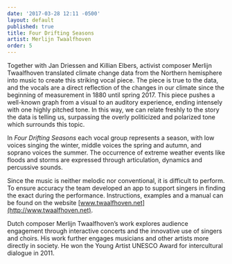 ```yaml
---
date: '2017-03-28 12:11 -0500'
layout: default
published: true
title: Four Drifting Seasons
artist: Merlijn Twaalfhoven
order: 5
---
```

Together with Jan Driessen and Killian Elbers, activist composer Merlijn Twaalfhoven translated climate change data from the Northern hemisphere into music to create this striking vocal piece. The piece is true to the data, and the vocals are a direct reflection of the changes in our climate since the beginning of measurement in 1880 until spring 2017. This piece pushes a well-known graph from a visual to an auditory experience, ending intensely with one highly pitched tone. In this way, we can relate freshly to the story the data is telling us, surpassing the overly politicized and polarized tone which surrounds this topic.

In _Four Drifting Seasons_ each vocal group represents a season, with low voices singing the winter, middle voices the spring and autumn, and soprano voices the summer. The occurrence of extreme weather events like floods and storms are expressed through articulation, dynamics and percussive sounds.

Since the music is neither melodic nor conventional, it is difficult to perform. To ensure accuracy the team developed an app to support singers in finding the exact during the performance. Instructions, examples and a manual can be found on the website [www.twaalfhoven.net](http://www.twaalfhoven.net).

Dutch composer Merlijn Twaalfhoven’s work explores audience engagement through interactive concerts and the innovative use of singers and choirs. His work further engages musicians and other artists more directly in society. He won the Young Artist UNESCO Award for intercultural dialogue in 2011.
